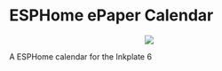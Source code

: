 # ESPHome ePaper Calendar
<p align="center">
  <img src="https://github.com/paviro/ESPHome-ePaper-Calendar/assets/992826/4516fc09-13db-48a0-9bb4-6b77c75827b0">
</p>

A ESPHome calendar for the Inkplate 6
